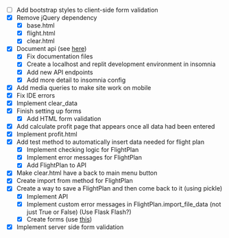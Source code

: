 - [ ] Add bootstrap styles to client-side form validation
- [x] Remove jQuery dependency
  - [x] base.html
  - [x] flight.html
  - [x] clear.html
- [x] Document api (see [here](https://github.com/jozsefsallai/insomnia-documenter))
    - [x] Fix documentation files
    - [x] Create a localhost and replit development environment in insomnia
    - [x] Add new API endpoints
    - [x] Add more detail to insomnia config
- [x] Add media queries to make site work on mobile
- [x] Fix IDE errors
- [x] Implement clear_data
- [x] Finish setting up forms
    - [x] Add HTML form validation
- [x] Add calculate profit page that appears once all data had been entered
- [x] Implement profit.html
- [x] Add test method to automatically insert data needed for flight plan
  - [x] Implement checking logic for FlightPlan
  - [x] Implement error messages for FlightPlan
  - [x] Add FlightPlan to API
- [x] Make clear.html have a back to main menu button
- [x] Create import from method for FlightPlan
- [x] Create a way to save a FlightPlan and then come back to it (using pickle)
  - [x] Implement API
  - [x] Implement custom error messages in FlightPlan.import_file_data (not just True or False) (Use Flask Flash?)
  - [x] Create forms (use [this](https://www.w3schools.com/tags/att_input_accept.asp))
- [x] Implement server side form validation
